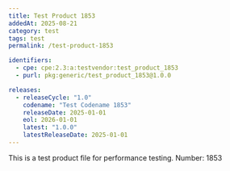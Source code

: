```yaml
---
title: Test Product 1853
addedAt: 2025-08-21
category: test
tags: test
permalink: /test-product-1853

identifiers:
  - cpe: cpe:2.3:a:testvendor:test_product_1853
  - purl: pkg:generic/test_product_1853@1.0.0

releases:
  - releaseCycle: "1.0"
    codename: "Test Codename 1853"
    releaseDate: 2025-01-01
    eol: 2026-01-01
    latest: "1.0.0"
    latestReleaseDate: 2025-01-01
---
```


This is a test product file for performance testing. Number: 1853
